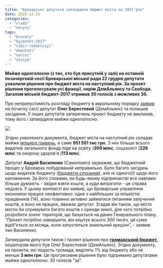 ```yaml
---
title: "Броварські депутати затвердили бюджет міста на 2017 рік"
date: 2016-12-23
categories: 
  - "vlada"
  - "novyny"
tags: 
  - "brovary"
  - "byudzhet-2017"
  - "vibir-redaktsiyi"
  - "deputati"
  - "novini"
  - "sesiya"
---
```


**Майже одноголосно (з тих, хто був присутній у залі) на останній позачерговій сесії Броварської міської ради 22 грудня депутати ухвалили рішення про бюджет міста на наступний рік. За проект рішення проголосували усі фракції, окрім ДемАльянсу та Свободи. Загалом міській бюджет-2017 отримав 30 голосів з можливих 36.**

Про неприпустимість розгляду бюджету в авральному порядку [заявив](https://mpz.brovary.org/brovarskyj-demalyans-proty-avralnogo-pryjmannya-byudzhetu-video/) на початку сесії депутат **Олег Берестовий** (ДемАльянс) та полишив засідання. У інших депутатів заперечень проект бюджету не викликав, тому його і затвердили майже одноголосно.

[![](https://mpz.brovary.org/wp-content/uploads/2016/12/0080.jpg)](https://mpz.brovary.org/wp-content/uploads/2016/12/0080.jpg)

Згідно ухваленого документа, бюджет міста на наступний рік складає майже [мільярд гривень](https://mpz.brovary.org/zavtra-brovarski-deputaty-pryjmatymut-miskyj-byudzhet-majzhe-u-milyard-gryven/), а саме **951 561 тис грн.** З них більше всього видатків загального фонду піде на освіту (**309 млн**), соцзахист (**226 млн**) та охорону здоров'я (**113 млн**).

Депутат **Андрій Василенко** (Самопоміч) зауважив, що бюджетний процес у Броварах побудований неправильно. Було багато засідань щодо видатків бюджету ([бюджетні слухання](https://mpz.brovary.org/?s=%D0%B1%D1%8E%D0%B4%D0%B6%D0%B5%D1%82%D0%BD%D1%96+%D1%81%D0%BB%D1%83%D1%85%D0%B0%D0%BD%D0%BD%D1%8F)), але ні одного(!) щодо його наповнення. За його словами, на будь-якому підприємстві все навпаки: більше думають - звідки взяти кошти, а куди витратити - це справа недовга. У цьому контексті він заявив, що броварське управління економіки працює неефективно: одне з найбільших за кількістю працівників (14), воно повинно активно займатися питанням залучення коштів, а воно не працює, вважає депутат. Згадав він також, що місто могло би отримувати багато коштів з оренди землі, для чого потрібно розробити зонінг територій, що базується на даних Генерального плану. _"Проект потрбіно завершити, він коштує всього 300 тисяч, ця сума відіб'ється за місяць, коли запуститься земельний аукціон",_ - заявив пан Василенко.

Затвердили депутати також і проект рішення про [**громадський бюджет**](https://mpz.brovary.org/gromadskyj-byudzhet-2017-brovarchany-mozhut-gotuvaty-svoyi-propozytsiyi/), ініціатором якого був Олег Берестовий (ДемАльянс). Згідно документу, на проекти, які подасть громада, виділять 1% від бюджету або не менше **3 млн грн**. Це прогресивне рішення було підтримано депутатами майже одноголосно: 30 голосів "за".
